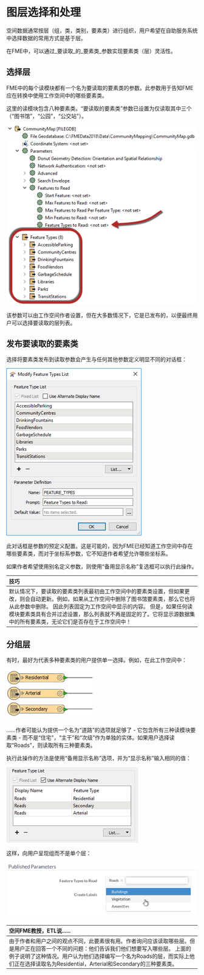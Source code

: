 # 图层选择和处理

空间数据通常按层（组，类，类别，要素类）进行组织，用户希望在自助服务系统中选择数据的常用方式是基于层。

在FME中，可以通过_要读取_的_要素类_参数实现要素类（层）灵活性。

## 选择层

FME中的每个读模块都有一个名为要读取的要素类的参数。此参数用于告知FME应在转换中使用工作空间中的哪些要素类。

这里的读模块包含八种要素类。“要读取的要素类”参数已设置为仅读取其中三个（“图书馆”，“公园”，“公交站”）。

[![](../.gitbook/assets/img5.015.featuretypestoreadparameter.png)](https://github.com/xuhengxx/FMETraining-1/tree/f1cdae5373cf9425ee2d148732792713c9043d44/ServerAuthoring5SelfServeParameters/Images/Img5.015.FeatureTypesToReadParameter.png)

该参数可以由工作空间作者设置，但在大多数情况下，它是已发布的，以便最终用户可以选择要读取的层列表。

## 发布要读取的要素类

选择将要素类发布到读取参数会产生与任何其他参数定义明显不同的对话框：

[![](../.gitbook/assets/img5.016.featuretypestoreadpublishing.png)](https://github.com/xuhengxx/FMETraining-1/tree/f1cdae5373cf9425ee2d148732792713c9043d44/ServerAuthoring5SelfServeParameters/Images/Img5.016.FeatureTypesToReadPublishing.png)

此对话框是参数的预定义配置。这是可能的，因为FME已经知道工作空间中存在哪些要素类，而对于坐标系参数，它不知道作者希望允许哪些坐标系。

如果作者希望使用别名定义参数，则使用“备用显示名称”复选框可以执行此操作。

|  技巧 |
| :--- |
|  默认情况下，要读取的要素类列表最初由工作空间中的要素类设置，但如果更改，则会自动更新。例如，如果从工作空间中删除了图书馆要素类，那么它也将从此参数中删除。  因此列表固定为工作空间中显示的内容。  但是，如果任何读模块要素类具有合并过滤设置，那么列表就不再是固定的了。它将显示源数据集中的所有要素类，无论它们是否存在于工作空间中！ |

## 分组层

有时，最好为代表多种要素类的用户提供单一选择。例如，在此工作空间中：

[![](../.gitbook/assets/img5.017.featuretypegroup.png)](https://github.com/xuhengxx/FMETraining-1/tree/f1cdae5373cf9425ee2d148732792713c9043d44/ServerAuthoring5SelfServeParameters/Images/Img5.017.FeatureTypeGroup.png)

......作者可能认为提供一个名为“道路”的选项就足够了 - 它包含所有三种读模块要素类 - 而不是“住宅”，“主干”和“次级”作为单独的实体。如果用户选择读取“Roads”，则读取所有三种要素类。

执行此操作的方法是使用“备用显示名称”选项，并为“显示名称”输入相同的值：

[![](../.gitbook/assets/img5.018.featuretypestoreadgroups.png)](https://github.com/xuhengxx/FMETraining-1/tree/f1cdae5373cf9425ee2d148732792713c9043d44/ServerAuthoring5SelfServeParameters/Images/Img5.018.FeatureTypesToReadGroups.png)

这样，向用户呈现组而不是单个层：

[![](../.gitbook/assets/img5.019.featuretypestoreadweb.png)](https://github.com/xuhengxx/FMETraining-1/tree/f1cdae5373cf9425ee2d148732792713c9043d44/ServerAuthoring5SelfServeParameters/Images/Img5.019.FeatureTypesToReadWeb.png)

|  空间FME教授，ETL说...... |
| :--- |
|  由于作者和用户之间的观点不同，此要素很有用。作者询问应该读取哪些层。但是用户正在回答一个不同的问题：他们告诉我们他们想要写入哪些层。  上面的例子说明了这种情况。用户认为他们选择编写一个名为Roads的层，而实际上他们正在选择读取名为Residential，Arterial和Secondary的三种要素类。 |
